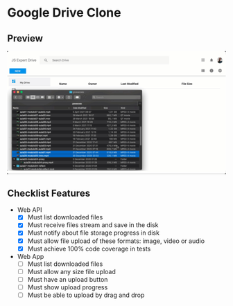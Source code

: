 # Google Drive Clone

## Preview

![](./resources/demo.gif)


## Checklist Features

- Web API
    - [X] Must list downloaded files
    - [X] Must receive files stream and save in the disk 
    - [X] Must notify about file storage progress in disk 
    - [X] Must allow file upload of these formats: image, video or audio
    - [X] Must achieve 100% code coverage in tests

- Web App 
    - [ ] Must list downloaded files
    - [ ] Must allow any size file upload
    - [ ] Must have an upload button
    - [ ] Must show upload progress
    - [ ] Must be able to upload by drag and drop 
